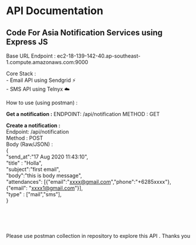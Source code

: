 # API Documentation

## Code For Asia Notification Services using Express JS

Base URL Endpoint : ec2-18-139-142-40.ap-southeast-1.compute.amazonaws.com:9000

Core Stack : <br>
    - Email API using Sendgrid :zap: <br>
    - SMS API using Telnyx :cloud:
    
How to use (using postman) : 

**Get a notification :**
    ENDPOINT: /api/notification
    METHOD  : GET
    
**Create a notification :** <br>
    Endpoint: /api/notification <br>
    Method  : POST <br>
    Body (Raw/JSON)    :   <br> {<br>
                    "send_at":"17 Aug 2020 11:43:10",<br>
                    "title" : "Holla",<br>
                    "subject":"first email",<br>
                    "body":"this is body message",<br>
                    "attendances": [{"email":"xxxx@gmail.com","phone":"+6285xxxx"},{"email": "xxxx1@gmail.com"}],<br>
                    "type" : ["mail","sms"],<br>
                } <br>
    
<br><br><br>


Please use postman collection in repository to explore this API . Thanks you
